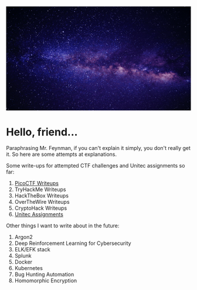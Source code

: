 ![](https://github.com/Lona44/write-ups/blob/main/welcome.gif)

# Hello, friend...
Paraphrasing Mr. Feynman, if you can't explain it simply, you don't really get it. So here are some attempts at explanations.

Some write-ups for attempted CTF challenges and Unitec assignments so far:
  1. [PicoCTF Writeups](https://github.com/Lona44/write-ups/tree/main/PicoCTF)
  2. TryHackMe Writeups
  3. HackTheBox Writeups
  4. OverTheWire Writeups
  5. CryptoHack Writeups
  6. [Unitec Assignments](https://github.com/Lona44/write-ups/tree/main/Unitec%20Assignments)




Other things I want to write about in the future:
  1. Argon2
  2. Deep Reinforcement Learning for Cybersecurity
  3. ELK/EFK stack
  4. Splunk
  5. Docker
  6. Kubernetes
  7. Bug Hunting Automation
  8. Homomorphic Encryption

